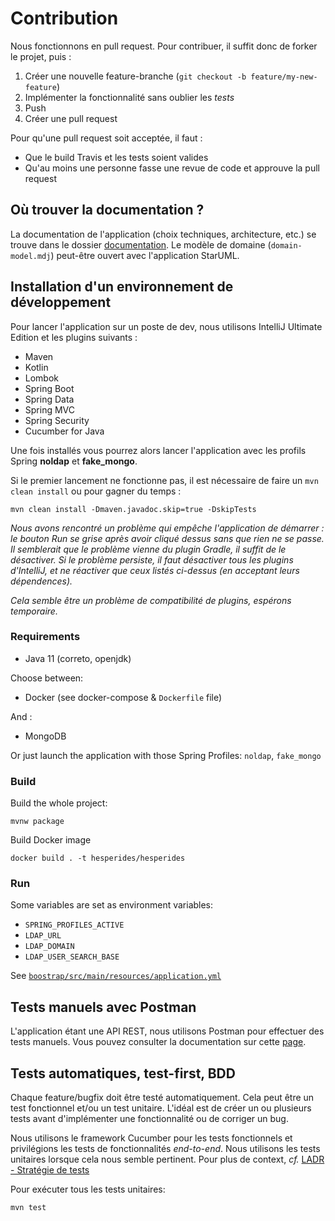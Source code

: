 # Contribution

Nous fonctionnons en pull request. Pour contribuer, il suffit donc de forker le projet, puis :

1. Créer une nouvelle feature-branche (`git checkout -b feature/my-new-feature`)
1. Implémenter la fonctionnalité sans oublier les *tests*
1. Push
1. Créer une pull request

Pour qu'une pull request soit acceptée, il faut :

* Que le build Travis et les tests soient valides
* Qu'au moins une personne fasse une revue de code et approuve la pull request

## Où trouver la documentation ?

La documentation de l'application (choix techniques, architecture, etc.) se trouve dans le dossier [documentation](documentation).
Le modèle de domaine (`domain-model.mdj`) peut-être ouvert avec l'application StarUML.

## Installation d'un environnement de développement

Pour lancer l'application sur un poste de dev, nous utilisons IntelliJ Ultimate Edition et les plugins suivants :

* Maven
* Kotlin
* Lombok
* Spring Boot
* Spring Data
* Spring MVC
* Spring Security
* Cucumber for Java

Une fois installés vous pourrez alors lancer l'application avec les profils Spring **noldap** et **fake_mongo**.

Si le premier lancement ne fonctionne pas, il est nécessaire de faire un `mvn clean install` ou pour gagner du temps :

    mvn clean install -Dmaven.javadoc.skip=true -DskipTests

*Nous avons rencontré un problème qui empêche l'application de démarrer : le bouton Run se grise après avoir cliqué dessus sans que rien ne se passe.
Il semblerait que le problème vienne du plugin Gradle, il suffit de le désactiver.
Si le problème persiste, il faut désactiver tous les plugins d'IntelliJ, et ne réactiver que ceux listés ci-dessus (en acceptant leurs dépendences).*

*Cela semble être un problème de compatibilité de plugins, espérons temporaire.*

### Requirements

 * Java 11 (correto, openjdk)

Choose between:

 * Docker (see docker-compose & `Dockerfile` file)

And :

 * MongoDB

Or just launch the application with those Spring Profiles: `noldap`, `fake_mongo`

### Build

Build the whole project:

    mvnw package

Build Docker image

    docker build . -t hesperides/hesperides

### Run

Some variables are set as environment variables:
* `SPRING_PROFILES_ACTIVE`
* `LDAP_URL`
* `LDAP_DOMAIN`
* `LDAP_USER_SEARCH_BASE`

See [`boostrap/src/main/resources/application.yml`](https://github.com/voyages-sncf-technologies/hesperides/blob/master/bootstrap/src/main/resources/application.yml)


## Tests manuels avec Postman

L'application étant une API REST, nous utilisons Postman pour effectuer des tests manuels.
Vous pouvez consulter la documentation sur cette [page](documentation/postman/postman.md).

## Tests automatiques, test-first, BDD

Chaque feature/bugfix doit être testé automatiquement. Cela peut être un test fonctionnel et/ou un test unitaire.
L'idéal est de créer un ou plusieurs tests avant d'implémenter une fonctionnalité ou de corriger un bug.

Nous utilisons le framework Cucumber pour les tests fonctionnels et privilégions les tests de fonctionnalités *end-to-end*.
Nous utilisons les tests unitaires lorsque cela nous semble pertinent. Pour plus de context, _cf._ [LADR - Stratégie de tests](documentation/lightweight-architecture-decision-records/tests-strategy.md)

Pour exécuter tous les tests unitaires:

    mvn test
